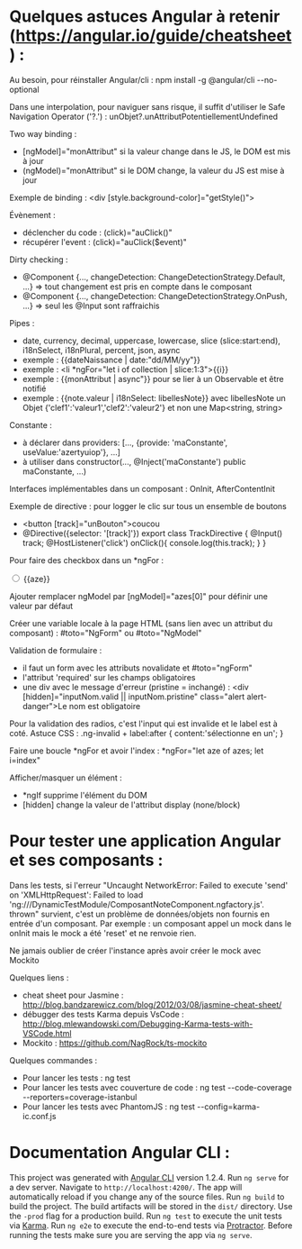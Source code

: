 # Quelques astuces Angular à retenir (https://angular.io/guide/cheatsheet) :

Au besoin, pour réinstaller Angular/cli : npm install -g @angular/cli --no-optional

Dans une interpolation, pour naviguer sans risque, il suffit d'utiliser le Safe Navigation Operator ('?.') : unObjet?.unAttributPotentiellementUndefined

Two way binding :
* [ngModel]="monAttribut" si la valeur change dans le JS, le DOM est mis à jour
* (ngModel)="monAttribut" si le DOM change, la valeur du JS est mise à jour

Exemple de binding : <div [style.background-color]="getStyle()">

Évènement : 
* déclencher du code : (click)="auClick()"
* récupérer l'event : (click)="auClick($event)"

Dirty checking :
* @Component {..., changeDetection: ChangeDetectionStrategy.Default, ...} => tout changement est pris en compte dans le composant
* @Component {..., changeDetection: ChangeDetectionStrategy.OnPush,  ...} => seul les @Input sont raffraichis

Pipes :
* date, currency, decimal, uppercase, lowercase, slice (slice:start:end), i18nSelect, i18nPlural, percent, json, async
* exemple : {{dateNaissance | date:"dd/MM/yy"}}
* exemple : <li *ngFor="let i of collection | slice:1:3">{{i}}</li> 
* exemple : {{monAttribut | async"}} pour se lier à un Observable et être notifié
* exemple : {{note.valeur | i18nSelect: libellesNote}} avec libellesNote un Objet {'clef1':'valeur1','clef2':'valeur2'} et non une Map<string, string>

Constante :
* à déclarer dans providers: [..., {provide: 'maConstante', useValue:'azertyuiop'}, ...]
* à utiliser dans constructor(..., @Inject('maConstante') public maConstante, ...)

Interfaces implémentables dans un composant : OnInit, AfterContentInit

Exemple de directive : pour logger le clic sur tous un ensemble de boutons
* <button [track]="unBouton">coucou</button>
* @Directive({selector: '[track]'}) export class TrackDirective {
  @Input() track;
  @HostListener('click')
  onClick(){ console.log(this.track); }
}

Pour faire des checkbox dans un *ngFor :
<div *ngFor="let aze of azes">
  <input [id]="aze", name="monChamp" ngModel [value]="aze" type="radio"></input>
  <label [attr.for]="aze">{{aze}}</label>
</div>

Ajouter remplacer ngModel par [ngModel]="azes[0]" pour définir une valeur par défaut
  
Créer une variable locale à la page HTML (sans lien avec un attribut du composant) : #toto="NgForm" ou #toto="NgModel"

Validation de formulaire :
* il faut un form avec les attributs novalidate et #toto="ngForm"
* l'attribut 'required' sur les champs obligatoires
* une div avec le message d'erreur (pristine = inchangé) : <div [hidden]="inputNom.valid || inputNom.pristine" class="alert alert-danger">Le nom est obligatoire</div>

Pour la validation des radios, c'est l'input qui est invalide et le label est à coté. Astuce CSS : .ng-invalid + label:after { content:'sélectionne en un'; }

Faire une boucle *ngFor et avoir l'index : *ngFor="let aze of azes; let i=index"

Afficher/masquer un élément :
* *ngIf supprime l'élément du DOM
* [hidden] change la valeur de l'attribut display (none/block)

# Pour tester une application Angular et ses composants :

Dans les tests, si l'erreur "Uncaught NetworkError: Failed to execute 'send' on 'XMLHttpRequest': Failed to load 'ng:///DynamicTestModule/ComposantNoteComponent.ngfactory.js'. thrown" survient, c'est un problème de données/objets non fournis en entrée d'un composant. Par exemple : un composant appel un mock dans le onInit mais le mock a été 'reset' et ne renvoie rien.

Ne jamais oublier de créer l'instance après avoir créer le mock avec Mockito

Quelques liens :
* cheat sheet pour Jasmine : http://blog.bandzarewicz.com/blog/2012/03/08/jasmine-cheat-sheet/
* débugger des tests Karma depuis VsCode : http://blog.mlewandowski.com/Debugging-Karma-tests-with-VSCode.html
* Mockito : https://github.com/NagRock/ts-mockito

Quelques commandes :
* Pour lancer les tests : ng test
* Pour lancer les tests avec couverture de code : ng test --code-coverage --reporters=coverage-istanbul
* Pour lancer les tests avec PhantomJS : ng test --config=karma-ic.conf.js

# Documentation Angular CLI :
This project was generated with [Angular CLI](https://github.com/angular/angular-cli) version 1.2.4.
Run `ng serve` for a dev server. Navigate to `http://localhost:4200/`. The app will automatically reload if you change any of the source files.
Run `ng build` to build the project. The build artifacts will be stored in the `dist/` directory. Use the `-prod` flag for a production build.
Run `ng test` to execute the unit tests via [Karma](https://karma-runner.github.io).
Run `ng e2e` to execute the end-to-end tests via [Protractor](http://www.protractortest.org/). Before running the tests make sure you are serving the app via `ng serve`.
